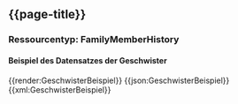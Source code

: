 ## {{page-title}}

### Ressourcentyp: FamilyMemberHistory

#### Beispiel des Datensatzes der Geschwister
<tabs>
    <tab title="Übersicht">      
        {{render:GeschwisterBeispiel}}
    </tab>
    <tab title="JSON">
        {{json:GeschwisterBeispiel}}
    </tab>
    <tab title="XML">
        {{xml:GeschwisterBeispiel}}
    </tab>
</tabs>